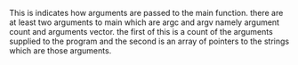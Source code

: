 This is indicates how arguments are passed to the main function. there are at least two arguments to main which are argc and argv namely argument count and arguments vector. the first of this is a count of the arguments supplied to the program and the second is an array of pointers to the strings which are those arguments.
